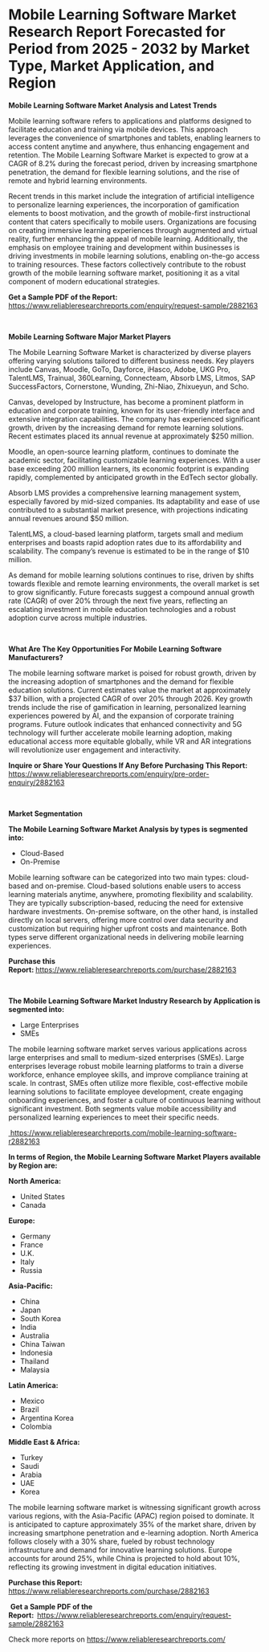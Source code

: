 <p><h1>Mobile Learning Software Market Research Report Forecasted for Period from 2025 -  2032 by Market Type, Market Application, and Region</h1></p><p><strong>Mobile Learning Software Market Analysis and Latest Trends</strong></p>
<p><p>Mobile learning software refers to applications and platforms designed to facilitate education and training via mobile devices. This approach leverages the convenience of smartphones and tablets, enabling learners to access content anytime and anywhere, thus enhancing engagement and retention. The Mobile Learning Software Market is expected to grow at a CAGR of 8.2% during the forecast period, driven by increasing smartphone penetration, the demand for flexible learning solutions, and the rise of remote and hybrid learning environments.</p><p>Recent trends in this market include the integration of artificial intelligence to personalize learning experiences, the incorporation of gamification elements to boost motivation, and the growth of mobile-first instructional content that caters specifically to mobile users. Organizations are focusing on creating immersive learning experiences through augmented and virtual reality, further enhancing the appeal of mobile learning. Additionally, the emphasis on employee training and development within businesses is driving investments in mobile learning solutions, enabling on-the-go access to training resources. These factors collectively contribute to the robust growth of the mobile learning software market, positioning it as a vital component of modern educational strategies.</p></p>
<p><strong>Get a Sample PDF of the Report:&nbsp;</strong> <a href="https://www.reliableresearchreports.com/enquiry/request-sample/2882163?utm_campaign=2230&utm_medium=2&utm_source=Github&utm_content=ia&utm_term=13032025&utm_id=mobile-learning-software">https://www.reliableresearchreports.com/enquiry/request-sample/2882163</a></p>
<p>&nbsp;</p>
<p><strong>Mobile Learning Software Major Market Players</strong></p>
<p><p>The Mobile Learning Software Market is characterized by diverse players offering varying solutions tailored to different business needs. Key players include Canvas, Moodle, GoTo, Dayforce, iHasco, Adobe, UKG Pro, TalentLMS, Trainual, 360Learning, Connecteam, Absorb LMS, Litmos, SAP SuccessFactors, Cornerstone, Wunding, Zhi-Niao, Zhixueyun, and Scho.</p><p>Canvas, developed by Instructure, has become a prominent platform in education and corporate training, known for its user-friendly interface and extensive integration capabilities. The company has experienced significant growth, driven by the increasing demand for remote learning solutions. Recent estimates placed its annual revenue at approximately $250 million.</p><p>Moodle, an open-source learning platform, continues to dominate the academic sector, facilitating customizable learning experiences. With a user base exceeding 200 million learners, its economic footprint is expanding rapidly, complemented by anticipated growth in the EdTech sector globally.</p><p>Absorb LMS provides a comprehensive learning management system, especially favored by mid-sized companies. Its adaptability and ease of use contributed to a substantial market presence, with projections indicating annual revenues around $50 million.</p><p>TalentLMS, a cloud-based learning platform, targets small and medium enterprises and boasts rapid adoption rates due to its affordability and scalability. The company’s revenue is estimated to be in the range of $10 million.</p><p>As demand for mobile learning solutions continues to rise, driven by shifts towards flexible and remote learning environments, the overall market is set to grow significantly. Future forecasts suggest a compound annual growth rate (CAGR) of over 20% through the next five years, reflecting an escalating investment in mobile education technologies and a robust adoption curve across multiple industries.</p></p>
<p>&nbsp;</p>
<p><strong>What Are The Key Opportunities For Mobile Learning Software Manufacturers?</strong></p>
<p><p>The mobile learning software market is poised for robust growth, driven by the increasing adoption of smartphones and the demand for flexible education solutions. Current estimates value the market at approximately $37 billion, with a projected CAGR of over 20% through 2026. Key growth trends include the rise of gamification in learning, personalized learning experiences powered by AI, and the expansion of corporate training programs. Future outlook indicates that enhanced connectivity and 5G technology will further accelerate mobile learning adoption, making educational access more equitable globally, while VR and AR integrations will revolutionize user engagement and interactivity.</p></p>
<p><strong>Inquire or Share Your Questions If Any Before Purchasing This Report:</strong> <a href="https://www.reliableresearchreports.com/enquiry/pre-order-enquiry/2882163?utm_campaign=2230&utm_medium=2&utm_source=Github&utm_content=ia&utm_term=13032025&utm_id=mobile-learning-software">https://www.reliableresearchreports.com/enquiry/pre-order-enquiry/2882163</a></p>
<p>&nbsp;</p>
<p><strong>Market Segmentation</strong></p>
<p><strong>The Mobile Learning Software Market Analysis by types is segmented into:</strong></p>
<p><ul><li>Cloud-Based</li><li>On-Premise</li></ul></p>
<p><p>Mobile learning software can be categorized into two main types: cloud-based and on-premise. Cloud-based solutions enable users to access learning materials anytime, anywhere, promoting flexibility and scalability. They are typically subscription-based, reducing the need for extensive hardware investments. On-premise software, on the other hand, is installed directly on local servers, offering more control over data security and customization but requiring higher upfront costs and maintenance. Both types serve different organizational needs in delivering mobile learning experiences.</p></p>
<p><strong>Purchase this Report:&nbsp;</strong><a href="https://www.reliableresearchreports.com/purchase/2882163?utm_campaign=2230&utm_medium=2&utm_source=Github&utm_content=ia&utm_term=13032025&utm_id=mobile-learning-software">https://www.reliableresearchreports.com/purchase/2882163</a></p>
<p>&nbsp;</p>
<p><strong>The Mobile Learning Software Market Industry Research by Application is segmented into:</strong></p>
<p><ul><li>Large Enterprises</li><li>SMEs</li></ul></p>
<p><p>The mobile learning software market serves various applications across large enterprises and small to medium-sized enterprises (SMEs). Large enterprises leverage robust mobile learning platforms to train a diverse workforce, enhance employee skills, and improve compliance training at scale. In contrast, SMEs often utilize more flexible, cost-effective mobile learning solutions to facilitate employee development, create engaging onboarding experiences, and foster a culture of continuous learning without significant investment. Both segments value mobile accessibility and personalized learning experiences to meet their specific needs.</p></p>
<p><a href="https://www.reliableresearchreports.com/mobile-learning-software-r2882163?utm_campaign=2230&utm_medium=2&utm_source=Github&utm_content=ia&utm_term=13032025&utm_id=mobile-learning-software">&nbsp;https://www.reliableresearchreports.com/mobile-learning-software-r2882163</a></p>
<p><strong>In terms of Region, the Mobile Learning Software Market Players available by Region are:</strong></p>
<p>
    <p> <strong> North America: </strong>
        <ul>
            <li>United States</li>
            <li>Canada</li>
        </ul>
        </p> 
    <p> <strong> Europe: </strong>
        <ul>
            <li>Germany</li>
            <li>France</li>
            <li>U.K.</li>
            <li>Italy</li>
            <li>Russia</li>
        </ul>
        </p> 
    <p> <strong> Asia-Pacific: </strong>
        <ul>
            <li>China</li>
            <li>Japan</li>
            <li>South Korea</li>
            <li>India</li>
            <li>Australia</li>
            <li>China Taiwan</li>
            <li>Indonesia</li>
            <li>Thailand</li>
            <li>Malaysia</li>
        </ul>
        </p> 
    <p> <strong> Latin America: </strong>
        <ul>
            <li>Mexico</li>
            <li>Brazil</li>
            <li>Argentina Korea</li>
            <li>Colombia</li>
        </ul>
        </p> 
    <p> <strong> Middle East & Africa: </strong>
        <ul>
            <li>Turkey</li>
            <li>Saudi</li>
            <li>Arabia</li>
            <li>UAE</li>
            <li>Korea</li>
        </ul>
    </p>
    </p>
<p><p>The mobile learning software market is witnessing significant growth across various regions, with the Asia-Pacific (APAC) region poised to dominate. It is anticipated to capture approximately 35% of the market share, driven by increasing smartphone penetration and e-learning adoption. North America follows closely with a 30% share, fueled by robust technology infrastructure and demand for innovative learning solutions. Europe accounts for around 25%, while China is projected to hold about 10%, reflecting its growing investment in digital education initiatives.</p></p>
<p><strong>Purchase this Report: </strong><a href="https://www.reliableresearchreports.com/purchase/2882163?utm_campaign=2230&utm_medium=2&utm_source=Github&utm_content=ia&utm_term=13032025&utm_id=mobile-learning-software">https://www.reliableresearchreports.com/purchase/2882163</a></p>
<p>&nbsp;<strong>Get a Sample PDF of the Report:&nbsp;&nbsp;</strong><a href="https://www.reliableresearchreports.com/enquiry/request-sample/2882163?utm_campaign=2230&utm_medium=2&utm_source=Github&utm_content=ia&utm_term=13032025&utm_id=mobile-learning-software">https://www.reliableresearchreports.com/enquiry/request-sample/2882163</a></p>
<p><strong></strong></p>
<p>Check more reports on <a href="https://www.reliableresearchreports.com/?utm_campaign=2230&utm_medium=2&utm_source=Github&utm_content=ia&utm_term=13032025&utm_id=mobile-learning-software">https://www.reliableresearchreports.com/</a></p>